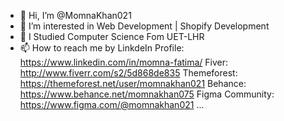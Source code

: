 - 👋 Hi, I’m @MomnaKhan021
- 👀 I’m interested in Web Development | Shopify Development
- 🌱 I Studied Computer Science Fom UET-LHR
- 📫 How to reach me by 
      LinkdeIn Profile:
           https://www.linkedin.com/in/momna-fatima/
      Fiver: 
           http://www.fiverr.com/s2/5d868de835
      Themeforest:
           https://themeforest.net/user/momnakhan021
      Behance:
           https://www.behance.net/momnakhan075
      Figma Community:
           https://www.figma.com/@momnakhan021
       ...

<!---
MomnaKhan021/MomnaKhan021 is a ✨ special ✨ repository because its `README.md` (this file) appears on your GitHub profile.
You can click the Preview link to take a look at your changes.
--->
